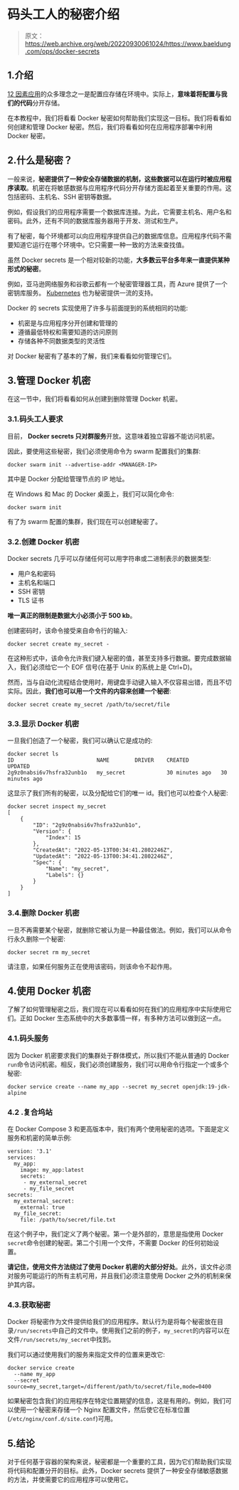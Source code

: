 # 码头工人的秘密介绍

> 原文：<https://web.archive.org/web/20220930061024/https://www.baeldung.com/ops/docker-secrets>

## 1.介绍

[12 因素应用](https://web.archive.org/web/20221121061416/https://12factor.net/)的众多理念之一是配置应存储在环境中。实际上，**意味着将配置与我们的代码**分开存储。

在本教程中，我们将看看 Docker 秘密如何帮助我们实现这一目标。我们将看看如何创建和管理 Docker 秘密。然后，我们将看看如何在应用程序部署中利用 Docker 秘密。

## 2.什么是秘密？

一般来说，**秘密提供了一种安全存储数据的机制，这些数据可以在运行时被应用程序读取**。机密在将敏感数据与应用程序代码分开存储方面起着至关重要的作用。这包括密码、主机名、SSH 密钥等数据。

例如，假设我们的应用程序需要一个数据库连接。为此，它需要主机名、用户名和密码。此外，还有不同的数据库服务器用于开发、测试和生产。

有了秘密，每个环境都可以向应用程序提供自己的数据库信息。应用程序代码不需要知道它运行在哪个环境中。它只需要一种一致的方法来查找值。

虽然 Docker secrets 是一个相对较新的功能，**大多数云平台多年来一直提供某种形式的秘密**。

例如，亚马逊网络服务和谷歌云都有一个秘密管理器工具，而 Azure 提供了一个密钥库服务。 [Kubernetes](/web/20221121061416/https://www.baeldung.com/ops/kubernetes) 也为秘密提供一流的支持。

Docker 的 secrets 实现使用了许多与前面提到的系统相同的功能:

*   机密是与应用程序分开创建和管理的
*   遵循最低特权和需要知道的访问原则
*   存储各种不同数据类型的灵活性

对 Docker 秘密有了基本的了解，我们来看看如何管理它们。

## 3.管理 Docker 机密

在这一节中，我们将看看如何从创建到删除管理 Docker 机密。

### 3.1.码头工人要求

目前， **Docker secrets 只对群服务**开放。这意味着独立容器不能访问机密。

因此，要使用这些秘密，我们必须使用命令为 swarm 配置我们的集群:

```
docker swarm init --advertise-addr <MANAGER-IP>
```

其中<manager-ip>是 Docker 分配给管理节点的 IP 地址。</manager-ip>

在 Windows 和 Mac 的 Docker 桌面上，我们可以简化命令:

```
docker swarm init
```

有了为 swarm 配置的集群，我们现在可以创建秘密了。

### 3.2.创建 Docker 机密

Docker secrets 几乎可以存储任何可以用字符串或二进制表示的数据类型:

*   用户名和密码
*   主机名和端口
*   SSH 密钥
*   TLS 证书

**唯一真正的限制是数据大小必须小于 500 kb**。

创建密码时，该命令接受来自命令行的输入:

```
docker secret create my_secret -
```

在这种形式中，该命令允许我们键入秘密的值，甚至支持多行数据。要完成数据输入，我们必须给它一个 EOF 信号(在基于 Unix 的系统上是 Ctrl+D)。

然而，当与自动化流程结合使用时，用键盘手动键入输入不仅容易出错，而且不切实际。因此，**我们也可以用一个文件的内容来创建一个秘密**:

```
docker secret create my_secret /path/to/secret/file
```

### 3.3.显示 Docker 机密

一旦我们创造了一个秘密，我们可以确认它是成功的:

```
docker secret ls
ID                          NAME        DRIVER    CREATED          UPDATED
2g9z0nabsi6v7hsfra32unb1o   my_secret             30 minutes ago   30 minutes ago
```

这显示了我们所有的秘密，以及分配给它们的唯一 id。我们也可以检查个人秘密:

```
docker secret inspect my_secret
[
    {
        "ID": "2g9z0nabsi6v7hsfra32unb1o",
        "Version": {
            "Index": 15
        },
        "CreatedAt": "2022-05-13T00:34:41.2802246Z",
        "UpdatedAt": "2022-05-13T00:34:41.2802246Z",
        "Spec": {
            "Name": "my_secret",
            "Labels": {}
        }
    }
]
```

### 3.4.删除 Docker 机密

一旦不再需要某个秘密，就删除它被认为是一种最佳做法。例如，我们可以从命令行永久删除一个秘密:

```
docker secret rm my_secret
```

请注意，如果任何服务正在使用该密码，则该命令不起作用。

## 4.使用 Docker 机密

了解了如何管理秘密之后，我们现在可以看看如何在我们的应用程序中实际使用它们。正如 Docker 生态系统中的大多数事情一样，有多种方法可以做到这一点。

### 4.1.码头服务

因为 Docker 机密要求我们的集群处于群体模式，所以我们不能从普通的 Docker `run`命令访问机密。相反，我们必须创建服务，我们可以用命令行指定一个或多个秘密:

```
docker service create --name my_app --secret my_secret openjdk:19-jdk-alpine
```

### 4.2 .复合坞站

在 Docker Compose 3 和更高版本中，我们有两个使用秘密的选项。下面是定义服务和机密的简单示例:

```
version: '3.1'
services:
  my_app:
    image: my_app:latest
    secrets:
     - my_external_secret
     - my_file_secret
secrets:
  my_external_secret:
    external: true
  my_file_secret:
    file: /path/to/secret/file.txt
```

在这个例子中，我们定义了两个秘密。第一个是外部的，意思是指使用 Docker `secret`命令创建的秘密。第二个引用一个文件，不需要 Docker 的任何初始设置。

**请记住，使用文件方法绕过了使用 Docker 机密的大部分好处**。此外，该文件必须对服务可能运行的所有主机可用，并且我们必须注意使用 Docker 之外的机制来保护其内容。

### 4.3.获取秘密

Docker 将秘密作为文件提供给我们的应用程序。默认行为是将每个秘密放在目录`/run/secrets`中自己的文件中。使用我们之前的例子，`my_secret`的内容可以在文件`/run/secrets/my_secret`中找到。

我们可以通过使用我们的服务来指定文件的位置来更改它:

```
docker service create
  --name my_app
  --secret source=my_secret,target=/different/path/to/secret/file,mode=0400
```

如果秘密包含我们的应用程序在特定位置期望的信息，这是有用的。例如，我们可以使用一个秘密来存储一个 Nginx 配置文件，然后使它在标准位置(`/etc/nginx/conf.d/site.conf`)可用。

## 5.结论

对于任何基于容器的架构来说，秘密都是一个重要的工具，因为它们帮助我们实现将代码和配置分开的目标。此外，Docker secrets 提供了一种安全存储敏感数据的方法，并使需要它的应用程序可以使用它。